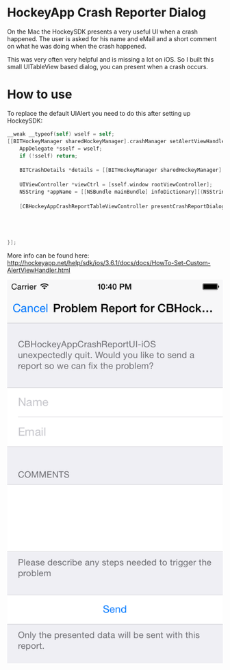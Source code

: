 HockeyApp Crash Reporter Dialog
===============================

On the Mac the HockeySDK presents a very useful UI when a crash happened. The user is asked for his
name and eMail and a short comment on what he was doing when the crash happened.

This was very often very helpful and is missing a lot on iOS. So I built this small UITableView based
dialog, you can present when a crash occurs.

How to use
==========

To replace the default UIAlert you need to do this after setting up HockeySDK:

```objective-c
__weak __typeof(self) wself = self;
[[BITHockeyManager sharedHockeyManager].crashManager setAlertViewHandler:^{
    AppDelegate *sself = wself;
    if (!sself) return;

    BITCrashDetails *details = [[BITHockeyManager sharedHockeyManager].crashManager lastSessionCrashDetails];

    UIViewController *viewCtrl = [sself.window rootViewController];
    NSString *appName = [[NSBundle mainBundle] infoDictionary][(NSString*)kCFBundleNameKey];

    [CBHockeyAppCrashReportTableViewController presentCrashReportDialogWithCrashDetails:details
                                                                                appName:appName
                                                                       onViewController:viewCtrl
                                                                               animated:YES
                                                                             completion:NULL];
}];
```

More info can be found here: http://hockeyapp.net/help/sdk/ios/3.6.1/docs/docs/HowTo-Set-Custom-AlertViewHandler.html

![Screenshot](Documentation/Screenshot.png)